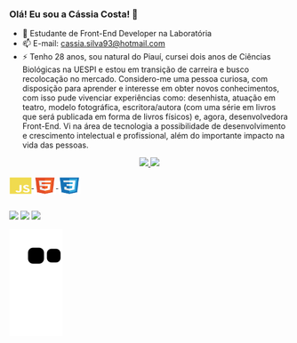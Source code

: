 ### Olá! Eu sou a Cássia Costa! 👋

- 🌱 Estudante de Front-End Developer na Laboratória
- 📫 E-mail: cassia.silva93@hotmail.com
- ⚡ Tenho 28 anos, sou natural do Piauí, cursei dois anos de Ciências Biológicas na UESPI e estou em transição de carreira e busco recolocação no mercado. Considero-me uma pessoa curiosa, com disposição para aprender e interesse em obter novos conhecimentos, com isso pude vivenciar experiências como: desenhista, atuação em teatro, modelo fotográfica, escritora/autora (com uma série em livros que será publicada em forma de livros físicos) e, agora, desenvolvedora Front-End. Vi na área de tecnologia a possibilidade de desenvolvimento e crescimento intelectual e profissional, além do importante impacto na vida das pessoas.

<div align="center">
  <a href="https://github.com/CassiaCosta">
  <img height="160em" src="https://github-readme-stats.vercel.app/api?username=CassiaCosta&show_icons=true&theme=dracula&include_all_commits=true&count_private=true"/>
  <img height="160em" src="https://github-readme-stats.vercel.app/api/top-langs/?username=CassiaCosta&layout=compact&langs_count=7&theme=dracula"/>
</div>
<div style="display: inline_block"><br>
  <img align="center" alt="Cass-Js" height="30" width="40" src="https://raw.githubusercontent.com/devicons/devicon/master/icons/javascript/javascript-plain.svg">
  <img align="center" alt="Cass-HTML" height="30" width="40" src="https://raw.githubusercontent.com/devicons/devicon/master/icons/html5/html5-original.svg">
  <img align="center" alt="Cass-CSS" height="30" width="40" src="https://raw.githubusercontent.com/devicons/devicon/master/icons/css3/css3-original.svg">
</div>
  
  ##
  
<div> 
  <a href="https://www.instagram.com/euc.costa/" target="_blank"><img src="https://img.shields.io/badge/-Instagram-%23E4405F?style=for-the-badge&logo=instagram&logoColor=white" target="_blank"></a>
  <a href = "mailto:itala.decassia13@gmail.com"><img src="https://img.shields.io/badge/-Gmail-%23333?style=for-the-badge&logo=gmail&logoColor=white" target="_blank"></a>
  <a href="https://www.linkedin.com/in/cassia-costa/" target="_blank"><img src="https://img.shields.io/badge/-LinkedIn-%230077B5?style=for-the-badge&logo=linkedin&logoColor=white" target="_blank"></a> 
 
  ![Snake animation](https://github.com/CassiaCosta/CassiaCosta/blob/output/github-contribution-grid-snake.svg)
 
</div>
